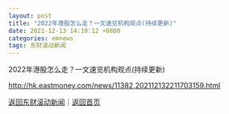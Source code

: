 ```yaml
---
layout: post
title: "2022年港股怎么走？一文速览机构观点(持续更新)"
date: 2021-12-13 14:10:12 +0800
categories: emnews
tags: 东财滚动新闻
---
```


2022年港股怎么走？一文速览机构观点(持续更新)

<http://hk.eastmoney.com/news/11382,202112132211703159.html>

[返回东财滚动新闻](//finews.withounder.com/emnews/)｜[返回首页](//finews.withounder.com/)